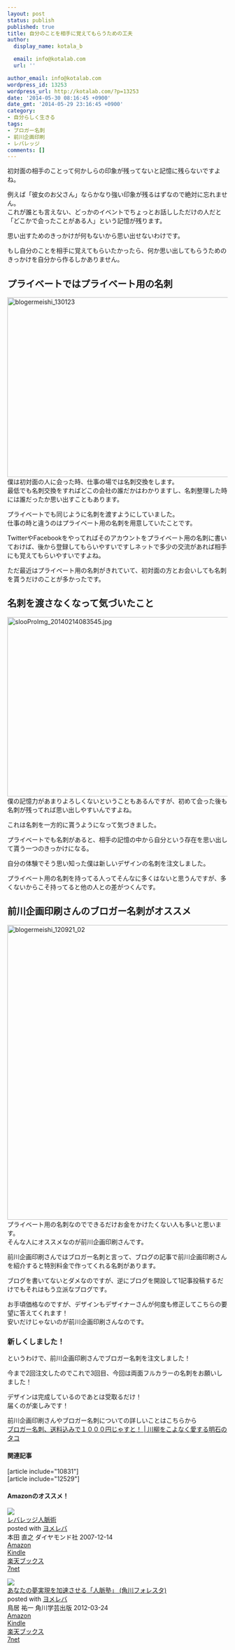 ```yaml
---
layout: post
status: publish
published: true
title: 自分のことを相手に覚えてもらうための工夫
author:
  display_name: kotala_b

  email: info@kotalab.com
  url: ''

author_email: info@kotalab.com
wordpress_id: 13253
wordpress_url: http://kotalab.com/?p=13253
date: '2014-05-30 08:16:45 +0900'
date_gmt: '2014-05-29 23:16:45 +0900'
category:
- 自分らしく生きる
tags:
- ブロガー名刺
- 前川企画印刷
- レバレッジ
comments: []
---
```

<p>初対面の相手のことって何かしらの印象が残ってないと記憶に残らないですよね。</p>
<p>例えば「彼女のお父さん」ならかなり強い印象が残るはずなので絶対に忘れません。<br />
これが誰とも言えない、どっかのイベントでちょっとお話ししただけの人だと「どこかで会ったことがある人」という記憶が残ります。</p>
<p>思い出すためのきっかけが何もないから思い出せないわけです。</p>
<p>もし自分のことを相手に覚えてもらいたかったら、何か思い出してもらうためのきっかけを自分から作るしかありません。<br />
<!--more--></p>
<h2>プライベートではプライベート用の名刺</h2>
<p><img src="http://kotalab.com/wp-content/uploads/blogermeishi_130123-448x336.jpg" alt="blogermeishi_130123" width="546" height="410" class="alignnone size-full wp-image-5857" /><br />
僕は初対面の人に会った時、仕事の場では名刺交換をします。<br />
最低でも名刺交換をすればどこの会社の誰だかはわかりますし、名刺整理した時には誰だったか思い出すこともあります。</p>
<p>プライベートでも同じように名刺を渡すようにしていました。<br />
仕事の時と違うのはプライベート用の名刺を用意していたことです。</p>
<p>TwitterやFacebookをやってればそのアカウントをプライベート用の名刺に書いておけば、後から登録してもらいやすいですしネットで多少の交流があれば相手にも覚えてもらいやすいですよね。</p>
<p>ただ最近はプライベート用の名刺がきれていて、初対面の方とお会いしても名刺を貰うだけのことが多かったです。</p>
<h2>名刺を渡さなくなって気づいたこと</h2>
<p><img src="http://kotalab.com/wp-content/uploads/slooProImg_20140214083545-546x409.jpg" alt="slooProImg_20140214083545.jpg" width="546" height="409" class="alignnone size-large wp-image-10830" />僕の記憶力があまりよろしくないということもあるんですが、初めて会った後も名刺が残ってれば思い出しやすいんですよね。</p>
<p>これは名刺を一方的に貰うようになって気づきました。</p>
<p>プライベートでも名刺があると、相手の記憶の中から自分という存在を思い出して貰う一つのきっかけになる。</p>
<p>自分の体験でそう思い知った僕は新しいデザインの名刺を注文しました。</p>
<p>プライベート用の名刺を持ってる人ってそんなに多くはないと思うんですが、多くないからこそ持ってると他の人との差がつくんです。</p>
<h2>前川企画印刷さんのブロガー名刺がオススメ</h2>
<p><img src="http://kotalab.com/wp-content/uploads/blogermeishi_120921_02.jpg" alt="blogermeishi_120921_02" width="896" height="672" class="alignnone size-full wp-image-2917" /><br />
プライベート用の名刺なのでできるだけお金をかけたくない人も多いと思います。<br />
そんな人にオススメなのが前川企画印刷さんです。</p>
<p>前川企画印刷さんではブロガー名刺と言って、ブログの記事で前川企画印刷さんを紹介すると特別料金で作ってくれる名刺があります。</p>
<p>ブログを書いてないとダメなのですが、逆にブログを開設して1記事投稿するだけでもそれはもう立派なブログです。</p>
<p>お手頃価格なのですが、デザインもデザイナーさんが何度も修正してこちらの要望に答えてくれます！<br />
安いだけじゃないのが前川企画印刷さんなのです。</p>
<h3>新しくしました！</h3>
<p>というわけで、前川企画印刷さんでブロガー名刺を注文しました！</p>
<p>今まで2回注文したのでこれで3回目、今回は両面フルカラーの名刺をお願いしました！</p>
<p>デザインは完成しているのであとは受取るだけ！<br />
届くのが楽しみです！</p>
<p>前川企画印刷さんやブロガー名刺についての詳しいことはこちらから<br />
<a href="http://www.senryu575.com/archives/653" target="_blank">ブロガー名刺、送料込みで１０００円じゃすと！ | 川柳をこよなく愛する明石のタコ</a><a href="http://b.hatena.ne.jp/entry/http://www.senryu575.com/archives/653" target="_blank"><img border="0" src="http://b.hatena.ne.jp/entry/image/http://www.senryu575.com/archives/653" alt="" /></a></p>
<h4 class="rel">関連記事</h4>
<p>[article include="10831"]<br />
[article include="12529"]</p>
<h4 class="aam">Amazonのオススメ！</h4>
<div class="booklink-box">
<div class="booklink-image"><a href="http://www.amazon.co.jp/exec/obidos/asin/4478002754/same-22/" rel="nofollow" target="_blank"><img src="http://ecx.images-amazon.com/images/I/41vVRaHG7ZL._SL160_.jpg" style="border: none;" /></a></div>
<div class="booklink-info">
<div class="booklink-name"><a href="http://www.amazon.co.jp/exec/obidos/asin/4478002754/same-22/" rel="nofollow" target="_blank">レバレッジ人脈術</a>
<div class="booklink-powered-date">posted with <a href="http://yomereba.com" rel="nofollow" target="_blank">ヨメレバ</a></div>
</div>
<div class="booklink-detail">本田 直之 ダイヤモンド社 2007-12-14    </div>
<div class="booklink-link2">
<div class="shoplinkamazon"><a href="http://www.amazon.co.jp/exec/obidos/asin/4478002754/same-22/" rel="nofollow" target="_blank" title="アマゾン" >Amazon</a></div>
<div class="shoplinkkindle"><a href="http://www.amazon.co.jp/gp/search?keywords=%83%8C%83o%83%8C%83b%83W%90l%96%AC%8Fp&__mk_ja_JP=%83J%83%5E%83J%83i&url=node%3D2275256051&tag=same-22" rel="nofollow" target="_blank" >Kindle</a></div>
<div class="shoplinkrakuten"><a href="http://hb.afl.rakuten.co.jp/hgc/0fa7afc8.bbfc196a.0fa7afc9.d56c38f1/?pc=http%3A%2F%2Fbooks.rakuten.co.jp%2Frb%2F5149937%2F%3Fscid%3Daf_ich_link_urltxt%26m%3Dhttp%3A%2F%2Fm.rakuten.co.jp%2Fev%2Fbook%2F" rel="nofollow" target="_blank" title="楽天ブックス" >楽天ブックス</a></div>
<div class="shoplinkseven"><a href="http://ck.jp.ap.valuecommerce.com/servlet/referral?sid=2967684&pid=882584357&vc_url=http%3A%2F%2Fwww.7netshopping.jp%2Fbooks%2Fsearch_result%2F%3Fctgy%3Dbooks%26code%3D4478002754" rel="nofollow" target="_blank" title="セブンネットショッピング" >7net</a></div>
</p></div>
</div>
<div class="booklink-footer"></div>
</div>
<div class="booklink-box">
<div class="booklink-image"><a href="http://www.amazon.co.jp/exec/obidos/asin/4046537825/same-22/" rel="nofollow" target="_blank"><img src="http://ecx.images-amazon.com/images/I/41y1l-8CclL._SL160_.jpg" style="border: none;" /></a></div>
<div class="booklink-info">
<div class="booklink-name"><a href="http://www.amazon.co.jp/exec/obidos/asin/4046537825/same-22/" rel="nofollow" target="_blank">あなたの夢実現を加速させる「人脈塾」 (角川フォレスタ)</a>
<div class="booklink-powered-date">posted with <a href="http://yomereba.com" rel="nofollow" target="_blank">ヨメレバ</a></div>
</div>
<div class="booklink-detail">鳥居 祐一 角川学芸出版 2012-03-24    </div>
<div class="booklink-link2">
<div class="shoplinkamazon"><a href="http://www.amazon.co.jp/exec/obidos/asin/4046537825/same-22/" rel="nofollow" target="_blank" title="アマゾン" >Amazon</a></div>
<div class="shoplinkkindle"><a href="http://www.amazon.co.jp/exec/obidos/ASIN/B00EETOQPI/same-22/" rel="nofollow" target="_blank" >Kindle</a></div>
<div class="shoplinkrakuten"><a href="http://hb.afl.rakuten.co.jp/hgc/0fa7afc8.bbfc196a.0fa7afc9.d56c38f1/?pc=http%3A%2F%2Fbooks.rakuten.co.jp%2Frb%2F11592728%2F%3Fscid%3Daf_ich_link_urltxt%26m%3Dhttp%3A%2F%2Fm.rakuten.co.jp%2Fev%2Fbook%2F" rel="nofollow" target="_blank" title="楽天ブックス" >楽天ブックス</a></div>
<div class="shoplinkseven"><a href="http://ck.jp.ap.valuecommerce.com/servlet/referral?sid=2967684&pid=882584357&vc_url=http%3A%2F%2Fwww.7netshopping.jp%2Fbooks%2Fsearch_result%2F%3Fctgy%3Dbooks%26code%3D4046537825" rel="nofollow" target="_blank" title="セブンネットショッピング" >7net</a></div>
</p></div>
</div>
<div class="booklink-footer"></div>
</div>
